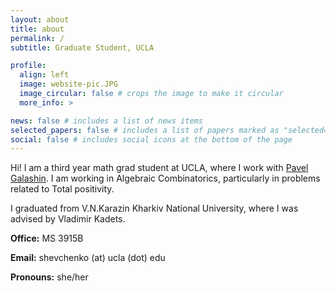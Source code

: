 ```yaml
---
layout: about
title: about
permalink: /
subtitle: Graduate Student, UCLA

profile:
  align: left
  image: website-pic.JPG
  image_circular: false # crops the image to make it circular
  more_info: >

news: false # includes a list of news items
selected_papers: false # includes a list of papers marked as "selected={true}"
social: false # includes social icons at the bottom of the page
---
```


Hi! I am a third year math grad student at UCLA, where I work with [Pavel Galashin](https://www.math.ucla.edu/~galashin/). I am working in Algebraic Combinatorics, particularly in problems related to Total positivity.

I graduated from V.N.Karazin Kharkiv National University, where I was advised by Vladimir Kadets.

**Office:** MS 3915B

**Email:** shevchenko (at) ucla (dot) edu

**Pronouns:** she/her
